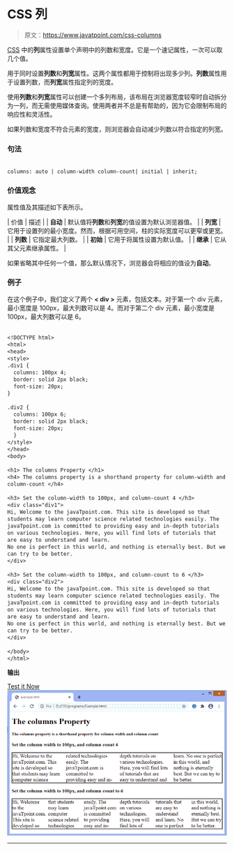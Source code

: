 # CSS 列

> 原文：<https://www.javatpoint.com/css-columns>

[CSS](https://www.javatpoint.com/css-tutorial) 中的**列**属性设置单个声明中的列数和宽度。它是一个速记属性，一次可以取几个值。

用于同时设置**列数**和**列宽**属性。这两个属性都用于控制将出现多少列。**列数**属性用于设置列数，而**列宽**属性指定列的宽度。

使用**列数**和**列宽**属性可以创建一个多列布局，该布局在浏览器宽度较窄时自动拆分为一列，而无需使用媒体查询。使用两者并不总是有帮助的，因为它会限制布局的响应性和灵活性。

如果列数和宽度不符合元素的宽度，则浏览器会自动减少列数以符合指定的列宽。

### 句法

```

columns: auto | column-width column-count| initial | inherit;	

```

### 价值观念

属性值及其描述如下表所示。

| 价值 | 描述 |
| **自动** | 默认值将**列数**和**列宽**的值设置为默认浏览器值。 |
| **列宽** | 它用于设置列的最小宽度。然而，根据可用空间，柱的实际宽度可以更窄或更宽。 |
| **列数** | 它指定最大列数。 |
| **初始** | 它用于将属性设置为默认值。 |
| **继承** | 它从其父元素继承属性。 |

如果省略其中任何一个值，那么默认情况下，浏览器会将相应的值设为**自动**。

### 例子

在这个例子中，我们定义了两个 **< div >** 元素，包括文本。对于第一个 div 元素，最小宽度是 100px，最大列数可以是 4。而对于第二个 div 元素，最小宽度是 100px，最大列数可以是 6。

```

<!DOCTYPE html>
<html>
<head>
<style> 
.div1 {
  columns: 100px 4;
  border: solid 2px black;
  font-size: 20px;
}

.div2 {
  columns: 100px 6;
  border: solid 2px black;
  font-size: 20px;
  }
</style>
</head>
<body>

<h1> The columns Property </h1>
<h4> The columns property is a shorthand property for column-width and column-count </h4>

<h3> Set the column-width to 100px, and column-count 4 </h3>
<div class="div1">
Hi, Welcome to the javaTpoint.com. This site is developed so that students may learn computer science related technologies easily. The javaTpoint.com is committed to providing easy and in-depth tutorials on various technologies. Here, you will find lots of tutorials that are easy to understand and learn.
No one is perfect in this world, and nothing is eternally best. But we can try to be better.
</div>

<h3> Set the column-width to 100px, and column-count to 6 </h3>
<div class="div2">
Hi, Welcome to the javaTpoint.com. This site is developed so that students may learn computer science related technologies easily. The javaTpoint.com is committed to providing easy and in-depth tutorials on various technologies. Here, you will find lots of tutorials that are easy to understand and learn.
No one is perfect in this world, and nothing is eternally best. But we can try to be better.
</div>

</body>
</html>

```

**输出**

[Test it Now](https://www.javatpoint.com/oprweb/test.jsp?filename=css-columns1) ![CSS columns](img/438f0a76b0f8b707617a2af095cfecd7.png)

* * *
